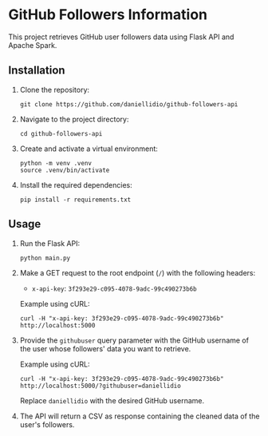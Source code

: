# GitHub Followers Information

This project retrieves GitHub user followers data using Flask API and Apache Spark.

## Installation

1. Clone the repository:
   ```
   git clone https://github.com/daniellidio/github-followers-api
   ```

2. Navigate to the project directory:
   ```
   cd github-followers-api
   ```

3. Create and activate a virtual environment:
   ```
   python -m venv .venv
   source .venv/bin/activate
   ```

3. Install the required dependencies:
   ```
   pip install -r requirements.txt
   ```

## Usage

1. Run the Flask API:
   ```
   python main.py
   ```

2. Make a GET request to the root endpoint (`/`) with the following headers:
   - `x-api-key`: `3f293e29-c095-4078-9adc-99c490273b6b`

   Example using cURL:
   ```
   curl -H "x-api-key: 3f293e29-c095-4078-9adc-99c490273b6b" http://localhost:5000
   ```

3. Provide the `githubuser` query parameter with the GitHub username of the user whose followers' data you want to retrieve.

   Example using cURL:
   ```
   curl -H "x-api-key: 3f293e29-c095-4078-9adc-99c490273b6b" http://localhost:5000/?githubuser=daniellidio
   ```

   Replace `daniellidio` with the desired GitHub username.

4. The API will return a CSV as response containing the cleaned data of the user's followers.
